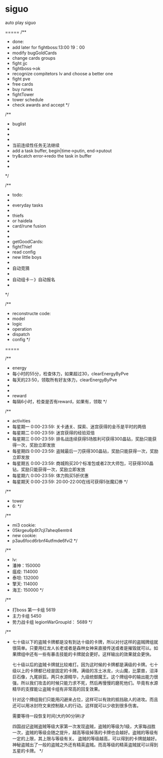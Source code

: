 siguo
=====

auto play siguo

=====
/**
 * done: 
 * add later for fightboss:13:00 19：00
 * modify bugGoldCards
 * change cards groups
 * fight jjc
 * fightboss->ok
 * recognize compitetors lv and choose a better one
 * fight pve
 * free cards
 * buy runes
 * fightTower
 * tower schedule
 * check awards and accept
 */

/**
 * buglist
 *
 * 
 * 
 * 当前连续性任务无法继续
 * add a task buffer, begin|time->putin, end->putout
 * try&catch error->redo the task in buffer
 *
 * 
 */

/**
 * todo:
 * 
 * everyday tasks 
 *  
 * 	thiefs
 * 	or haidela
 * 	card/rune fusion
 * 
 *
 * getGoodCards:
 * fightThief
 * read config
 * new little boys
 * 
 * 自动竞猜
 *
 * 自动组卡－》自动报名
 *
 */

/**
 * reconstructe code:
 * model
 * logic
 * 	operation
 * 	dispatch
 * config
 */

=====

/**
 * energy
 * 每小时的55分，检查体力，如果超过30，clearEnergyByPve
 * 每天的23:50，领取所有好友体力，clearEnergyByPve
 *
 * 
 * reward
 * 每隔6小时，检查是否有reward，如果有，领取
 */


/**
 * activities
 * 每星期一 0:00-23:59: 关卡通关、探索、迷宫获得的金币是平时的两倍
 * 每星期二 0:00-23:59: 迷宫获得的经验双倍
 * 每星期三 0:00-23:59: 排名战连续获得5场胜利可获得300晶钻，奖励只能获得一次，奖励立即发放
 * 每星期四 0:00-23:59: 盗贼最后一刀获得300晶钻，奖励只能获得一次，奖励立即发放
 * 每星期五 0:00-23:59: 商城购买20个标准包或者2次大师包，可获得300晶钻，奖励只能获得一次，奖励立即发放
 * 每星期六 0:00-23:59: 体力购买5折优惠
 * 每星期天 0:00-23:59: 20:00-22:00在线可获得5张魔幻券
 */

/**
 * tower
 * 6:
 */

/**
 * mi3 cookie:
 * 05krgeu6p6t7cjl7aheq6emtr4
 * new cookie:
 * p3au6focd6rbnf4utfmde6fvi2
 */
 

/**
 * lv:
 * 潘神：150000
 * 瘟疫: 114000
 * 泰坦: 132000
 * 擎天: 114000
 * 海王: 150000
 */

/**
 * 打boss 第一卡组 5619
 * 主力卡组 5450
 * 势力战卡组 legionWarGroupId： 5689
 */

/**
 *  七十级以下的盗贼卡牌都是没有到达十级的卡牌，所以对付这样的盗贼牌组就很简单。只要用红龙人长老或者是森林女神来直接传送或者是摧毁就可以。如果牌组中还有一些有暴击技能的卡牌就会更好。这样输出的效果就会更快。 
     
    七十级以后的盗贼卡牌就比较难打。因为这时候的卡牌都是满级的卡牌。七十级以上的卡牌都已经是固定的卡牌。满级的冻土冰龙，火山魔，比蒙兽，沼泽巨石像，九尾妖狐，两只水源精华，九级统御魔王。这个牌组中的输出能力很强，所以我们攻击的时候只能力求不死，然后再慢慢的磨死他们。毕竟有水源精华的支撑能让盗贼卡组有非常高的回复效果。 
     
    针对这个牌组我们只能用闪避来占位，这样可以有效的抵挡敌人的进攻。而且还可以用冰封符文来控制敌人的行动。这样就可以少收到很多伤害。

    需要等待一段恢复时间(大约90分钟)才

    四国战记盗贼盗贼等级大家第一次发现盗贼，盗贼的等级为1级，大家每战胜一次，盗贼的等级会随之提升，越高等级掉落的卡牌也会越好。盗贼的等级有一定的上限，其上限与等级有关。
    盗贼的等级越高，可以得到的卡牌就越好。神秘盗贼出了一般的盗贼之外还有精英盗贼。而高等级的精英盗贼就可以得到五星的卡牌。
 */